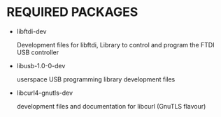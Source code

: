# REQUIRED PACKAGES

* libftdi-dev

    Development files for libftdi, Library to control and program the FTDI USB controller

* libusb-1.0-0-dev

    userspace USB programming library development files

* libcurl4-gnutls-dev

    development files and documentation for libcurl (GnuTLS flavour)
